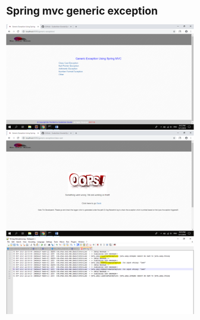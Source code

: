 # Spring mvc generic exception

<img src="https://github.com/Sudarshan-Gowda/Spring-Mvc-Generic-Exception/blob/master/docs/picture1.png"/>
<img src="https://github.com/Sudarshan-Gowda/Spring-Mvc-Generic-Exception/blob/master/docs/picture2.png"/>
<img src="https://github.com/Sudarshan-Gowda/Spring-Mvc-Generic-Exception/blob/master/docs/picture3.png"/>
